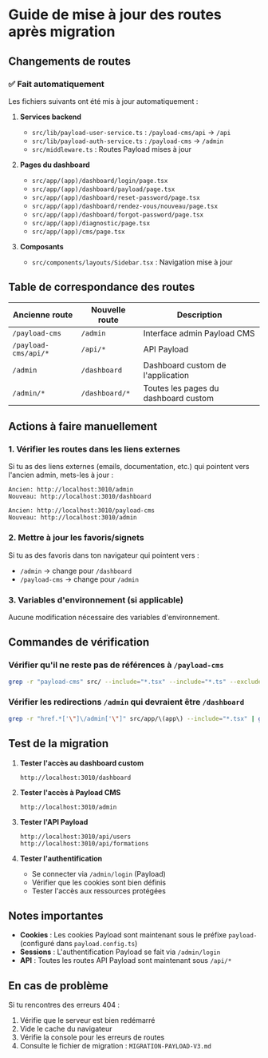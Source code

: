 # Guide de mise à jour des routes après migration

## Changements de routes

### ✅ Fait automatiquement

Les fichiers suivants ont été mis à jour automatiquement :

1. **Services backend**
   - `src/lib/payload-user-service.ts` : `/payload-cms/api` → `/api`
   - `src/lib/payload-auth-service.ts` : `/payload-cms` → `/admin`
   - `src/middleware.ts` : Routes Payload mises à jour

2. **Pages du dashboard**
   - `src/app/(app)/dashboard/login/page.tsx`
   - `src/app/(app)/dashboard/payload/page.tsx`
   - `src/app/(app)/dashboard/reset-password/page.tsx`
   - `src/app/(app)/dashboard/rendez-vous/nouveau/page.tsx`
   - `src/app/(app)/dashboard/forgot-password/page.tsx`
   - `src/app/(app)/diagnostic/page.tsx`
   - `src/app/(app)/cms/page.tsx`

3. **Composants**
   - `src/components/layouts/Sidebar.tsx` : Navigation mise à jour

## Table de correspondance des routes

| Ancienne route | Nouvelle route | Description |
|----------------|----------------|-------------|
| `/payload-cms` | `/admin` | Interface admin Payload CMS |
| `/payload-cms/api/*` | `/api/*` | API Payload |
| `/admin` | `/dashboard` | Dashboard custom de l'application |
| `/admin/*` | `/dashboard/*` | Toutes les pages du dashboard custom |

## Actions à faire manuellement

### 1. Vérifier les routes dans les liens externes

Si tu as des liens externes (emails, documentation, etc.) qui pointent vers l'ancien admin, mets-les à jour :

```
Ancien: http://localhost:3010/admin
Nouveau: http://localhost:3010/dashboard

Ancien: http://localhost:3010/payload-cms
Nouveau: http://localhost:3010/admin
```

### 2. Mettre à jour les favoris/signets

Si tu as des favoris dans ton navigateur qui pointent vers :
- `/admin` → change pour `/dashboard`
- `/payload-cms` → change pour `/admin`

### 3. Variables d'environnement (si applicable)

Aucune modification nécessaire des variables d'environnement.

## Commandes de vérification

### Vérifier qu'il ne reste pas de références à `/payload-cms`

```bash
grep -r "payload-cms" src/ --include="*.tsx" --include="*.ts" --exclude-dir=node_modules
```

### Vérifier les redirections `/admin` qui devraient être `/dashboard`

```bash
grep -r "href.*['\"]\/admin['\"]" src/app/\(app\) --include="*.tsx" | grep -v "/dashboard"
```

## Test de la migration

1. **Tester l'accès au dashboard custom**
   ```
   http://localhost:3010/dashboard
   ```

2. **Tester l'accès à Payload CMS**
   ```
   http://localhost:3010/admin
   ```

3. **Tester l'API Payload**
   ```
   http://localhost:3010/api/users
   http://localhost:3010/api/formations
   ```

4. **Tester l'authentification**
   - Se connecter via `/admin/login` (Payload)
   - Vérifier que les cookies sont bien définis
   - Tester l'accès aux ressources protégées

## Notes importantes

- **Cookies** : Les cookies Payload sont maintenant sous le préfixe `payload-` (configuré dans `payload.config.ts`)
- **Sessions** : L'authentification Payload se fait via `/admin/login`
- **API** : Toutes les routes API Payload sont maintenant sous `/api/*`

## En cas de problème

Si tu rencontres des erreurs 404 :

1. Vérifie que le serveur est bien redémarré
2. Vide le cache du navigateur
3. Vérifie la console pour les erreurs de routes
4. Consulte le fichier de migration : `MIGRATION-PAYLOAD-V3.md`
